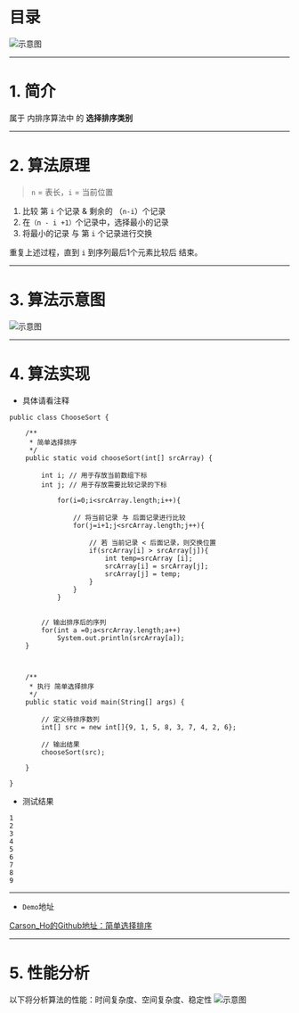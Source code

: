# 目录
![示意图](http://upload-images.jianshu.io/upload_images/944365-5a6e20b0f3dd56cb.png?imageMogr2/auto-orient/strip%7CimageView2/2/w/1240)


***
# 1. 简介
属于 内排序算法中 的 **选择排序类别**

***
# 2. 算法原理
>`n` = 表长，`i` = 当前位置

1. 比较 第 `i` 个记录 & 剩余的 （`n-i`）个记录
2. 在`（n - i +1）`个记录中，选择最小的记录
3. 将最小的记录 与 第 `i` 个记录进行交换

重复上述过程，直到 `i` 到序列最后1个元素比较后 结束。



***

# 3. 算法示意图

![示意图](http://upload-images.jianshu.io/upload_images/944365-dc78e66930c78eb7.png?imageMogr2/auto-orient/strip%7CimageView2/2/w/1240)

***

# 4. 算法实现
- 具体请看注释

```
public class ChooseSort {

    /**
     * 简单选择排序
     */
    public static void chooseSort(int[] srcArray) {

        int i; // 用于存放当前数组下标
        int j; // 用于存放需要比较记录的下标

            for(i=0;i<srcArray.length;i++){

                // 将当前记录 与 后面记录进行比较
                for(j=i+1;j<srcArray.length;j++){

                    // 若 当前记录 < 后面记录，则交换位置
                    if(srcArray[i] > srcArray[j]){
                        int temp=srcArray [i];
                        srcArray[i] = srcArray[j];
                        srcArray[j] = temp;
                    }
                }
            }


        // 输出排序后的序列
        for(int a =0;a<srcArray.length;a++)
            System.out.println(srcArray[a]);
    }



    /**
     * 执行 简单选择排序
     */
    public static void main(String[] args) {

        // 定义待排序数列
        int[] src = new int[]{9, 1, 5, 8, 3, 7, 4, 2, 6};

        // 输出结果
        chooseSort(src);

    }

}
```

- 测试结果

```
1
2
3
4
5
6
7
8
9
```
***

- `Demo`地址

[Carson_Ho的Github地址：简单选择排序](https://github.com/Carson-Ho/AlgorithmLearning)

***
# 5. 性能分析
以下将分析算法的性能：时间复杂度、空间复杂度、稳定性
![示意图](http://upload-images.jianshu.io/upload_images/944365-ed0b021e047b593f.png?imageMogr2/auto-orient/strip%7CimageView2/2/w/1240)
